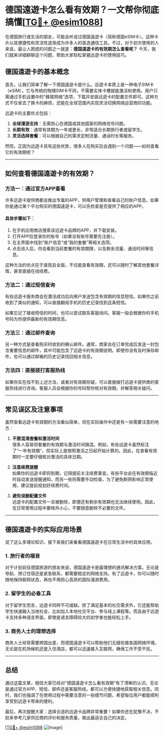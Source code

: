 # 德国遠遊卡怎么看有效期？一文帮你彻底搞懂[[TG💪+ @esim1088](https://t.me/s/esim1088)]

在德国旅行或生活的朋友，可能会听说过德国遠遊卡（简称德国eSIM卡）。这种卡片以其便捷性和灵活性逐渐成为许多人的首选通信工具。不过，对于初次使用的人来说，最让人困惑的问题之一就是：**德国遠遊卡的有效期怎么查看呢？** 今天，我们就来详细聊聊这个问题，帮助大家轻松掌握远遊卡的使用技巧。

## 德国遠遊卡的基本概念

首先，让我们简单了解一下德国遠遊卡是什么。远遊卡本质上是一种电子SIM卡（eSIM），它与传统的物理SIM卡不同，不需要实体卡槽就能激活和使用。用户只需通过手机设置中的“蜂窝网络”选项，下载并安装远遊卡的配置文件即可。这种方式不仅省去了换卡的麻烦，还能在全球范围内实现灵活切换网络运营商的功能。

远遊卡的主要优点包括：
1. **全球漫游支持**：无需担心在德国或其他国家的网络信号问题。
2. **长期有效**：通常有效期为一年或更长，非常适合长期旅行者或留学生。
3. **灵活选择套餐**：可以根据自己的需求定制流量、通话时长等服务。

然而，正因为远遊卡具有这些优势，很多人在购买后会遇到一个问题——如何查看它的有效期呢？

---

## 如何查看德国遠遊卡的有效期？

### 方法一：通过官方APP查看

许多远遊卡提供商都会推出专属的APP，供用户管理和查看自己的账户信息。如果你是通过某个平台购买的德国遠遊卡，可以先检查是否提供了相应的APP。

#### 具体步骤如下：
1. 在手机应用商店搜索该远遊卡品牌的APP，并下载安装。
2. 打开APP后登录你的账号（如果没有账号需要先注册）。
3. 在主界面中找到“账户信息”或“我的套餐”等相关选项。
4. 点击进入后，你会看到当前套餐的有效期限，以及剩余流量、通话时间等信息。

这种方法的优点在于直观且全面，不仅能查看有效期，还可以随时了解其他套餐详情，甚至直接在线续费。

### 方法二：通过短信查询

有些远遊卡服务商会在激活成功后向用户发送包含有效期的信息短信。如果你之前收到了类似的通知，可以直接翻阅手机的历史记录找到这条短信。

如果忘记了接收短信的时间，也可以尝试联系客服询问。客服一般会根据你的手机号码为你提供最新的有效期信息。

### 方法三：通过邮件查询

另一种方式是查看购买时收到的确认邮件。通常，商家会在订单完成后发送一封包含重要信息的邮件，其中可能包含了远遊卡的有效期说明。即使你没有及时保存邮件，也可以通过邮箱的历史记录找回相关信息。

### 方法四：直接拨打客服热线

如果你实在找不到上述方法，或者对有效期存疑，可以直接拨打远遊卡提供商的客服热线进行咨询。客服人员会根据你的号码帮你核对有效期，并解答相关疑问。

---

## 常见误区及注意事项

虽然查看远遊卡有效期的方法看似简单，但在实际操作中还是有一些需要注意的地方：

1. **不要混淆套餐和激活时间**  
   很多人容易将套餐的有效期与激活时间搞混。例如，有些远遊卡虽然标注了“一年有效期”，但实际上是按照激活之日起开始计算的。因此，在查看有效期时一定要仔细核对激活的具体日期。

2. **注意续费提醒**  
   如果你的远遊卡即将到期，记得提前关注续费事宜。有些平台会在有效期临近时自动发送提醒通知，而另一些则需要手动检查。为了避免断网影响正常使用，建议提前规划好续费时间。

3. **避免误删配置文件**  
   远遊卡的配置文件一旦被删除，即便还有剩余有效期也无法继续使用。因此，在日常使用过程中要格外小心，不要随意删除不必要的文件。

---

## 德国遠遊卡的实际应用场景

说了这么多理论知识，接下来我们来看看德国遠遊卡在日常生活中的具体应用。

### 1. 旅行者的福音
对于计划前往德国旅游的朋友来说，德国遠遊卡是最理想的通讯解决方案。无论是导航、预订住宿还是紧急联系，都需要稳定的网络支持。有了远遊卡，你可以随时随地保持联网状态，再也不用担心高昂的国际漫游费用。

### 2. 留学生的必备工具
对于留学生而言，远遊卡同样不可或缺。除了满足基本的社交需求外，它还能帮助学生快速融入当地社会，比如加入本地社交平台、参与线上课程等。而且由于远遊卡支持多种语言界面，即使是语言障碍较大的初学者也能轻松上手。

### 3. 商务人士的理想选择
商务人士经常需要跨国出差，而德国遠遊卡可以帮助他们无缝衔接各国网络环境。无论是在机场候机还是入住酒店，都可以迅速接入互联网，确保工作不受干扰。

---

## 总结

通过这篇文章，相信大家已经对“德国遠遊卡怎么看有效期”有了清晰的认识。无论是通过官方APP、短信、邮件还是客服热线，都可以方便快捷地获取相关信息。同时，我们也强调了在使用过程中需要注意的一些细节问题，希望每位用户都能顺利享受到远遊卡带来的便利。

最后，再次提醒大家：选择合适的远遊卡品牌非常重要！如果你还在犹豫不决，不妨多参考几家供应商的评价和服务质量，做出最适合自己的决定。

[[TG💪+ @esim1088](https://t.me/s/esim1088) ![Image](https://i.postimg.cc/4NQfJmqS/Snipaste-2025-05-13-00-14-12.png)]